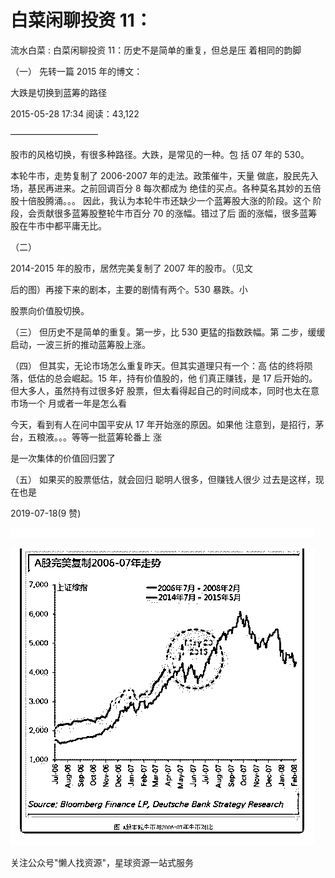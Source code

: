 # 白菜闲聊投资 11：

流水白菜 : 白菜闲聊投资 11：历史不是简单的重复，但总是压 着相同的韵脚

（一） 先转一篇 2015 年的博文：

大跌是切换到蓝筹的路径

2015-05-28 17:34 阅读：43,122

——————————

股市的风格切换，有很多种路径。大跌，是常见的一种。包 括 07 年的 530。

本轮牛市，走势复制了 2006-2007 年的走法。政策催牛，天量 做底，股民先入场，基民再进来。之前回调百分 8 每次都成为 绝佳的买点。各种莫名其妙的五倍股十倍股腾涌。。。 因此，我认为本轮牛市还缺少一个蓝筹股大涨的阶段。这个 阶段，会贡献很多蓝筹股整轮牛市百分 70 的涨幅。错过了后 面的涨幅，很多蓝筹股在牛市中都平庸无比。

（二）

2014-2015 年的股市，居然完美复制了 2007 年的股市。（见文

后的图）再接下来的剧本，主要的剧情有两个。530 暴跌。小

股票向价值股切换。

（三） 但历史不是简单的重复。第一步，比 530 更猛的指数跌幅。第 二步，缓缓启动，一波三折的推动蓝筹股上涨。

（四） 但其实，无论市场怎么重复昨天。但其实道理只有一个：高 估的终将陨落，低估的总会崛起。15 年，持有价值股的，他 们真正赚钱，是 17 后开始的。但大多人，虽然持有过很多好 股票，但太看得起自己的时间成本，同时也太在意市场一个 月或者一年是怎么看

今天，看到有人在问中国平安从 17 年开始涨的原因。如果他 注意到，是招行，茅台，五粮液。。。等等一批蓝筹轮番上 涨

是一次集体的价值回归罢了

（五） 如果买的股票低估，就会回归 聪明人很多，但赚钱人很少 过去是这样，现在也是

2019-07-18(9 赞)

![image](img/Image_263.png)

![image](img/Image_264.png)

关注公众号"懒人找资源"，星球资源一站式服务